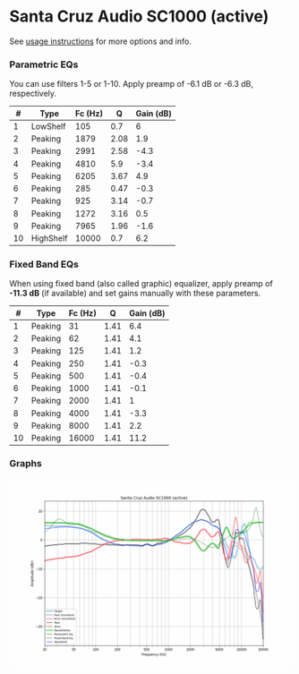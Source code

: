 # Santa Cruz Audio SC1000 (active)
See [usage instructions](https://github.com/jaakkopasanen/AutoEq#usage) for more options and info.

### Parametric EQs
You can use filters 1-5 or 1-10. Apply preamp of -6.1 dB or -6.3 dB, respectively.

|   # | Type      |   Fc (Hz) |    Q |   Gain (dB) |
|-----|-----------|-----------|------|-------------|
|   1 | LowShelf  |       105 | 0.7  |         6   |
|   2 | Peaking   |      1879 | 2.08 |         1.9 |
|   3 | Peaking   |      2991 | 2.58 |        -4.3 |
|   4 | Peaking   |      4810 | 5.9  |        -3.4 |
|   5 | Peaking   |      6205 | 3.67 |         4.9 |
|   6 | Peaking   |       285 | 0.47 |        -0.3 |
|   7 | Peaking   |       925 | 3.14 |        -0.7 |
|   8 | Peaking   |      1272 | 3.16 |         0.5 |
|   9 | Peaking   |      7965 | 1.96 |        -1.6 |
|  10 | HighShelf |     10000 | 0.7  |         6.2 |

### Fixed Band EQs
When using fixed band (also called graphic) equalizer, apply preamp of **-11.3 dB** (if available) and set gains manually with these parameters.

|   # | Type    |   Fc (Hz) |    Q |   Gain (dB) |
|-----|---------|-----------|------|-------------|
|   1 | Peaking |        31 | 1.41 |         6.4 |
|   2 | Peaking |        62 | 1.41 |         4.1 |
|   3 | Peaking |       125 | 1.41 |         1.2 |
|   4 | Peaking |       250 | 1.41 |        -0.3 |
|   5 | Peaking |       500 | 1.41 |        -0.4 |
|   6 | Peaking |      1000 | 1.41 |        -0.1 |
|   7 | Peaking |      2000 | 1.41 |         1   |
|   8 | Peaking |      4000 | 1.41 |        -3.3 |
|   9 | Peaking |      8000 | 1.41 |         2.2 |
|  10 | Peaking |     16000 | 1.41 |        11.2 |

### Graphs
![](./Santa%20Cruz%20Audio%20SC1000%20(active).png)
